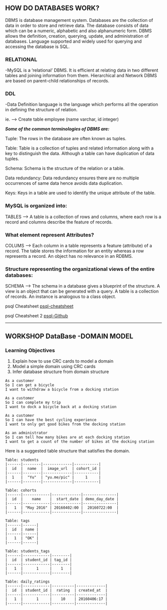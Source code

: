 ## HOW DO DATABASES WORK?

DBMS is database management system. Databases are the collection of data in order to store and retrieve data. The database consists of data which can be a numeric, alphabetic and also alphanumeric form.  DBMS allows the definition, creation, querying, update, and administration of databases. Language supported and widely used for querying and accessing the database is SQL.

### RELATIONAL 
-MySQL is a ‘relational’ DBMS. It is efficient at relating data in two different tables and joining information from them. Hierarchical and Network DBMS are based on parent-child relationships of records. 

### DDL 
-Data Definition language is the language which performs all the operation in defining the structure of relation.

ie. --> Create table employee (name varchar, id integer)

***Some of the common terminologies of DBMS are:***

Tuple: The rows in the database are often known as tuples.

Table: Table is a collection of tuples and related information along with a key to distinguish the data. Although a table can have duplication of data tuples.

Schema: Schema is the structure of the relation or a table.

Data redundancy: Data redundancy ensures there are no multiple occurrences of same data hence avoids data duplication.

Keys:  Keys in a table are used to identify the unique attribute of the table.

### **MySQL is organized into:**

TABLES --> A table is a collection of rows and columns, where each row is a record and columns describe the feature of records. 

### **What element represent Attributes?**

COLUMS --> Each column in a table represents a feature (attribute) of a record. The table stores the information for an entity whereas a row represents a record. An object has no relevance in an RDBMS.

### **Structure representing the organizational views of the entire databases:**

SCHEMA --> The schema in a database gives a blueprint of the structure. A view is an object that can be generated with a query. A table is a collection of records. An instance is analogous to a class object. 

psql Cheatsheet [psql-cheatsheet](https://www.postgresqltutorial.com/postgresql-cheat-sheet/)

psql Cheatsheet 2 [psql-Github](https://gist.github.com/Kartones/dd3ff5ec5ea238d4c546)

___

## WORKSHOP DataBase -DOMAIN MODEL

### Learning Objectives

1. Explain how to use CRC cards to model a domain
2. Model a simple domain using CRC cards
3. Infer database structure from domain structure

```
As a customer
So I can get a bicycle
I want to withdraw a bicycle from a docking station

As a customer
So I can complete my trip
I want to dock a bicycle back at a docking station

As a customer
So I can have the best cycling experience
I want to only get good bikes from the docking station

As an administrator
So I can tell how many bikes are at each docking station
I want to get a count of the number of bikes at the docking station
```


Here is a suggested table structure that satisfies the domain.

```
Table: students
|------|--------|-------------|-----------|
|  id  |  name  |  image_url  | cohort_id |
|------|--------|-------------|-----------|
|  1   |  "Yu"  | "yu.me/pic" |     1     |
|------|--------|-------------|-----------|
```

```
Table: cohorts
|------|------------|-------------|---------------|
|  id  |    name    |  start_date | demo_day_date |
|------|------------|-------------|---------------|
|   1  | "May 2016" | 20160402:00 |  20160722:00  |
|------|------------|-------------|---------------|
```

```
Table: tags
|------|------|
|  id  | name |
|------|------|
|   1  | "OK" |
|------|------|
```

```
Table: students_tags
|------|------------|--------|
|  id  | student_id | tag_id |
|------|------------|--------|
|   1  |      1     |    1   |
|------|------------|--------|
```

```
Table: daily_ratings
|------|------------|----------|-------------|
|  id  | student_id |  rating  | created_at  |
|------|------------|----------|-------------|
|   1  |      1     |    10    | 20160406:17 |
|------|------------|----------|-------------|

